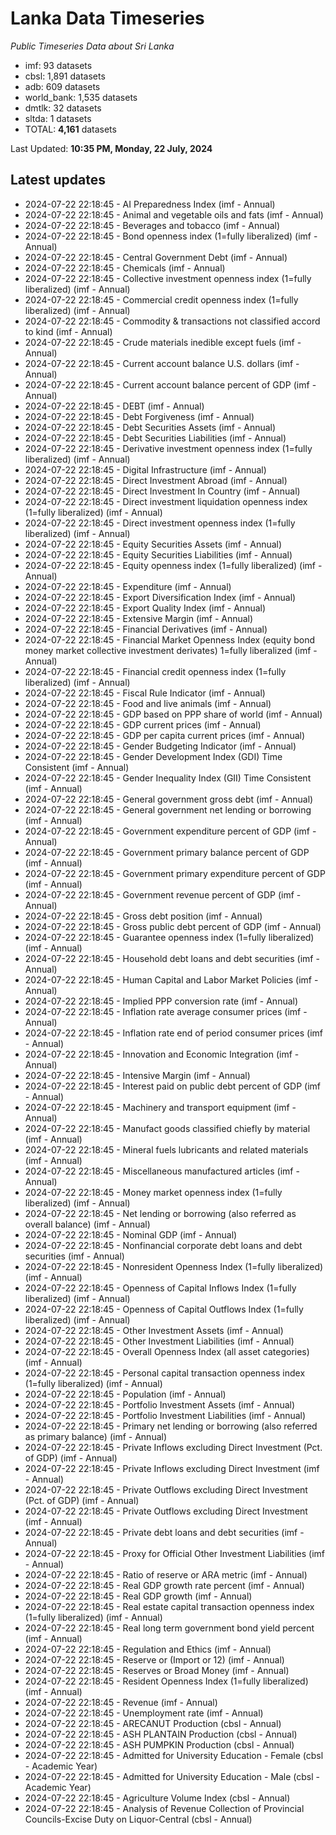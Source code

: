 # Lanka Data Timeseries
*Public Timeseries Data about Sri Lanka*

* imf: 93 datasets
* cbsl: 1,891 datasets
* adb: 609 datasets
* world_bank: 1,535 datasets
* dmtlk: 32 datasets
* sltda: 1 datasets
* TOTAL: **4,161** datasets

Last Updated: **10:35 PM, Monday, 22 July, 2024**

## Latest updates

* 2024-07-22 22:18:45 - AI Preparedness Index (imf - Annual)
* 2024-07-22 22:18:45 - Animal and vegetable oils and fats (imf - Annual)
* 2024-07-22 22:18:45 - Beverages and tobacco (imf - Annual)
* 2024-07-22 22:18:45 - Bond openness index (1=fully liberalized) (imf - Annual)
* 2024-07-22 22:18:45 - Central Government Debt (imf - Annual)
* 2024-07-22 22:18:45 - Chemicals (imf - Annual)
* 2024-07-22 22:18:45 - Collective investment openness index (1=fully liberalized) (imf - Annual)
* 2024-07-22 22:18:45 - Commercial credit openness index (1=fully liberalized) (imf - Annual)
* 2024-07-22 22:18:45 - Commodity & transactions not classified accord to kind (imf - Annual)
* 2024-07-22 22:18:45 - Crude materials inedible except fuels (imf - Annual)
* 2024-07-22 22:18:45 - Current account balance U.S. dollars (imf - Annual)
* 2024-07-22 22:18:45 - Current account balance percent of GDP (imf - Annual)
* 2024-07-22 22:18:45 - DEBT (imf - Annual)
* 2024-07-22 22:18:45 - Debt Forgiveness (imf - Annual)
* 2024-07-22 22:18:45 - Debt Securities Assets (imf - Annual)
* 2024-07-22 22:18:45 - Debt Securities Liabilities (imf - Annual)
* 2024-07-22 22:18:45 - Derivative investment openness index (1=fully liberalized) (imf - Annual)
* 2024-07-22 22:18:45 - Digital Infrastructure (imf - Annual)
* 2024-07-22 22:18:45 - Direct Investment Abroad (imf - Annual)
* 2024-07-22 22:18:45 - Direct Investment In Country (imf - Annual)
* 2024-07-22 22:18:45 - Direct investment liquidation openness index (1=fully liberalized) (imf - Annual)
* 2024-07-22 22:18:45 - Direct investment openness index (1=fully liberalized) (imf - Annual)
* 2024-07-22 22:18:45 - Equity Securities Assets (imf - Annual)
* 2024-07-22 22:18:45 - Equity Securities Liabilities (imf - Annual)
* 2024-07-22 22:18:45 - Equity openness index (1=fully liberalized) (imf - Annual)
* 2024-07-22 22:18:45 - Expenditure (imf - Annual)
* 2024-07-22 22:18:45 - Export Diversification Index (imf - Annual)
* 2024-07-22 22:18:45 - Export Quality Index (imf - Annual)
* 2024-07-22 22:18:45 - Extensive Margin (imf - Annual)
* 2024-07-22 22:18:45 - Financial Derivatives (imf - Annual)
* 2024-07-22 22:18:45 - Financial Market Openness Index (equity bond money market collective investment derivates) 1=fully liberalized (imf - Annual)
* 2024-07-22 22:18:45 - Financial credit openness index (1=fully liberalized) (imf - Annual)
* 2024-07-22 22:18:45 - Fiscal Rule Indicator (imf - Annual)
* 2024-07-22 22:18:45 - Food and live animals (imf - Annual)
* 2024-07-22 22:18:45 - GDP based on PPP share of world (imf - Annual)
* 2024-07-22 22:18:45 - GDP current prices (imf - Annual)
* 2024-07-22 22:18:45 - GDP per capita current prices (imf - Annual)
* 2024-07-22 22:18:45 - Gender Budgeting Indicator (imf - Annual)
* 2024-07-22 22:18:45 - Gender Development Index (GDI) Time Consistent (imf - Annual)
* 2024-07-22 22:18:45 - Gender Inequality Index (GII) Time Consistent (imf - Annual)
* 2024-07-22 22:18:45 - General government gross debt (imf - Annual)
* 2024-07-22 22:18:45 - General government net lending or borrowing (imf - Annual)
* 2024-07-22 22:18:45 - Government expenditure percent of GDP (imf - Annual)
* 2024-07-22 22:18:45 - Government primary balance percent of GDP (imf - Annual)
* 2024-07-22 22:18:45 - Government primary expenditure percent of GDP (imf - Annual)
* 2024-07-22 22:18:45 - Government revenue percent of GDP (imf - Annual)
* 2024-07-22 22:18:45 - Gross debt position (imf - Annual)
* 2024-07-22 22:18:45 - Gross public debt percent of GDP (imf - Annual)
* 2024-07-22 22:18:45 - Guarantee openness index (1=fully liberalized) (imf - Annual)
* 2024-07-22 22:18:45 - Household debt loans and debt securities (imf - Annual)
* 2024-07-22 22:18:45 - Human Capital and Labor Market Policies (imf - Annual)
* 2024-07-22 22:18:45 - Implied PPP conversion rate (imf - Annual)
* 2024-07-22 22:18:45 - Inflation rate average consumer prices (imf - Annual)
* 2024-07-22 22:18:45 - Inflation rate end of period consumer prices (imf - Annual)
* 2024-07-22 22:18:45 - Innovation and Economic Integration (imf - Annual)
* 2024-07-22 22:18:45 - Intensive Margin (imf - Annual)
* 2024-07-22 22:18:45 - Interest paid on public debt percent of GDP (imf - Annual)
* 2024-07-22 22:18:45 - Machinery and transport equipment (imf - Annual)
* 2024-07-22 22:18:45 - Manufact goods classified chiefly by material (imf - Annual)
* 2024-07-22 22:18:45 - Mineral fuels lubricants and related materials (imf - Annual)
* 2024-07-22 22:18:45 - Miscellaneous manufactured articles (imf - Annual)
* 2024-07-22 22:18:45 - Money market openness index (1=fully liberalized) (imf - Annual)
* 2024-07-22 22:18:45 - Net lending or borrowing (also referred as overall balance) (imf - Annual)
* 2024-07-22 22:18:45 - Nominal GDP (imf - Annual)
* 2024-07-22 22:18:45 - Nonfinancial corporate debt loans and debt securities (imf - Annual)
* 2024-07-22 22:18:45 - Nonresident Openness Index (1=fully liberalized) (imf - Annual)
* 2024-07-22 22:18:45 - Openness of Capital Inflows Index (1=fully liberalized) (imf - Annual)
* 2024-07-22 22:18:45 - Openness of Capital Outflows Index (1=fully liberalized) (imf - Annual)
* 2024-07-22 22:18:45 - Other Investment Assets (imf - Annual)
* 2024-07-22 22:18:45 - Other Investment Liabilities (imf - Annual)
* 2024-07-22 22:18:45 - Overall Openness Index (all asset categories) (imf - Annual)
* 2024-07-22 22:18:45 - Personal capital transaction openness index (1=fully liberalized) (imf - Annual)
* 2024-07-22 22:18:45 - Population (imf - Annual)
* 2024-07-22 22:18:45 - Portfolio Investment Assets (imf - Annual)
* 2024-07-22 22:18:45 - Portfolio Investment Liabilities (imf - Annual)
* 2024-07-22 22:18:45 - Primary net lending or borrowing (also referred as primary balance) (imf - Annual)
* 2024-07-22 22:18:45 - Private Inflows excluding Direct Investment (Pct. of GDP) (imf - Annual)
* 2024-07-22 22:18:45 - Private Inflows excluding Direct Investment (imf - Annual)
* 2024-07-22 22:18:45 - Private Outflows excluding Direct Investment (Pct. of GDP) (imf - Annual)
* 2024-07-22 22:18:45 - Private Outflows excluding Direct Investment (imf - Annual)
* 2024-07-22 22:18:45 - Private debt loans and debt securities (imf - Annual)
* 2024-07-22 22:18:45 - Proxy for Official Other Investment Liabilities (imf - Annual)
* 2024-07-22 22:18:45 - Ratio of reserve or ARA metric (imf - Annual)
* 2024-07-22 22:18:45 - Real GDP growth rate percent (imf - Annual)
* 2024-07-22 22:18:45 - Real GDP growth (imf - Annual)
* 2024-07-22 22:18:45 - Real estate capital transaction openness index (1=fully liberalized) (imf - Annual)
* 2024-07-22 22:18:45 - Real long term government bond yield percent (imf - Annual)
* 2024-07-22 22:18:45 - Regulation and Ethics (imf - Annual)
* 2024-07-22 22:18:45 - Reserve or (Import or 12) (imf - Annual)
* 2024-07-22 22:18:45 - Reserves or Broad Money (imf - Annual)
* 2024-07-22 22:18:45 - Resident Openness Index (1=fully liberalized) (imf - Annual)
* 2024-07-22 22:18:45 - Revenue (imf - Annual)
* 2024-07-22 22:18:45 - Unemployment rate (imf - Annual)
* 2024-07-22 22:18:45 - ARECANUT Production (cbsl - Annual)
* 2024-07-22 22:18:45 - ASH PLANTAIN Production (cbsl - Annual)
* 2024-07-22 22:18:45 - ASH PUMPKIN Production (cbsl - Annual)
* 2024-07-22 22:18:45 - Admitted for University Education - Female (cbsl - Academic Year)
* 2024-07-22 22:18:45 - Admitted for University Education - Male (cbsl - Academic Year)
* 2024-07-22 22:18:45 - Agriculture Volume Index (cbsl - Annual)
* 2024-07-22 22:18:45 - Analysis of Revenue Collection of Provincial Councils-Excise Duty on Liquor-Central (cbsl - Annual)